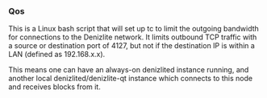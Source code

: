 ### Qos ###

This is a Linux bash script that will set up tc to limit the outgoing bandwidth for connections to the Denizlite network. It limits outbound TCP traffic with a source or destination port of 4127, but not if the destination IP is within a LAN (defined as 192.168.x.x).

This means one can have an always-on denizlited instance running, and another local denizlited/denizlite-qt instance which connects to this node and receives blocks from it.
